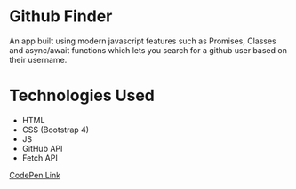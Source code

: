 # Github Finder

An app built using modern javascript features such as Promises, Classes and async/await functions which lets you search for a github user based on their username.

# Technologies Used

- HTML
- CSS (Bootstrap 4)
- JS
- GitHub API
- Fetch API

[CodePen Link](https://codepen.io/GhostNote90/full/rKXLyQ/)